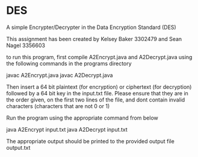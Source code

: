 # DES
A simple Encrypter/Decrypter in the Data Encryption Standard (DES)


This assignment has been created by
Kelsey Baker 3302479 and Sean Nagel 3356603

to run this program, first compile A2Encrypt.java and
A2Decrypt.java using the following commands in the programs directory

javac A2Encrypt.java
javac A2Decrypt.java

Then insert a 64 bit plaintext (for encryption) or ciphertext (for decryption)
followed by a 64 bit key in the input.txt file. Please ensure that they are in 
the order given, on the first two lines of the file, and dont contain invalid
characters (characters that are not 0 or 1)

Run the program using the appropriate command from below

java A2Encrypt input.txt
java A2Decrypt input.txt

The appropriate output should be printed to the provided output file output.txt
